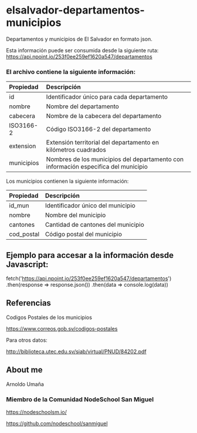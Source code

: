 # elsalvador-departamentos-municipios
Departamentos y municipios de El Salvador en formato json.

Esta información puede ser consumida desde la siguiente ruta:
https://api.npoint.io/253f0ee259ef1620a547/departamentos

### El archivo contiene la siguiente información:

| Propiedad | Descripción |
| :------------- | :---------- |
| id | Identificador único para cada departamento |
| nombre | Nombre del departamento |
| cabecera | Nombre de la cabecera del departamento|
|ISO3166-2|Código  ISO3166-2 del departamento|
| extension|  Extensión territorial del departamento en kilómetros cuadrados|
| municipios| Nombres de los municipios del departamento con información especifica del municipio|


Los municipios contienen la siguiente información:

| Propiedad | Descripción |
| :------------- | :---------- |
| id_mun| Identificador único del municipio|
| nombre| Nombre del municipio|
| cantones| Cantidad de cantones del municipio|
| cod_postal| Código postal del municipio|



## Ejemplo para accesar a la información desde Javascript:

fetch('https://api.npoint.io/253f0ee259ef1620a547/departamentos')
.then(response => response.json())
.then(data => console.log(data))

## Referencias

Codigos Postales de los municipios

https://www.correos.gob.sv/codigos-postales

Para otros datos:

http://biblioteca.utec.edu.sv/siab/virtual/PNUD/84202.pdf

## About me

Arnoldo Umaña

### Miembro de la Comunidad NodeSchool San Miguel

https://nodeschoolsm.io/

https://github.com/nodeschool/sanmiguel
